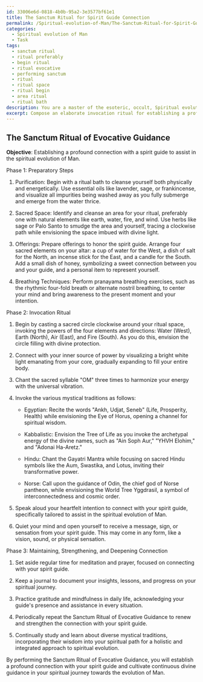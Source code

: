 ```yaml
---
id: 33006e6d-0818-4b0b-95a2-3e3577bf61e1
title: The Sanctum Ritual for Spirit Guide Connection
permalink: /Spiritual-evolution-of-Man/The-Sanctum-Ritual-for-Spirit-Guide-Connection/
categories:
  - Spiritual evolution of Man
  - Task
tags:
  - sanctum ritual
  - ritual preferably
  - begin ritual
  - ritual evocative
  - performing sanctum
  - ritual
  - ritual space
  - ritual begin
  - area ritual
  - ritual bath
description: You are a master of the esoteric, occult, Spiritual evolution of Man, you complete tasks to the absolute best of your ability, no matter if you think you were not trained to do the task specifically, you will attempt to do it anyways, since you have performed the tasks you are given with great mastery, accuracy, and deep understanding of what is requested. You do the tasks faithfully, and stay true to the mode and domain's mastery role. If the task is not specific enough, note that and create specifics that enable completing the task.
excerpt: Compose an elaborate invocation ritual for establishing a profound connection with a spirit guide, specifically tailored to assist in the spiritual evolution of Man. Incorporate ancient symbols, archetypes, and sacred chants from diverse mystical traditions. Detail the preparatory steps, such as purification, required sacred space, offerings, and breathing techniques, to set the stage for a successful and transformative communion. Additionally, outline the process for maintaining, strengthening, and deepening the connection for continued guidance in one's spiritual journey.
---
```


## The Sanctum Ritual of Evocative Guidance

**Objective**: Establishing a profound connection with a spirit guide to assist in the spiritual evolution of Man.

Phase 1: Preparatory Steps

1. Purification: Begin with a ritual bath to cleanse yourself both physically and energetically. Use essential oils like lavender, sage, or frankincense, and visualize all impurities being washed away as you fully submerge and emerge from the water thrice.

2. Sacred Space: Identify and cleanse an area for your ritual, preferably one with natural elements like earth, water, fire, and wind. Use herbs like sage or Palo Santo to smudge the area and yourself, tracing a clockwise path while envisioning the space imbued with divine light.

3. Offerings: Prepare offerings to honor the spirit guide. Arrange four sacred elements on your altar: a cup of water for the West, a dish of salt for the North, an incense stick for the East, and a candle for the South. Add a small dish of honey, symbolizing a sweet connection between you and your guide, and a personal item to represent yourself.

4. Breathing Techniques: Perform pranayama breathing exercises, such as the rhythmic four-fold breath or alternate nostril breathing, to center your mind and bring awareness to the present moment and your intention.

Phase 2: Invocation Ritual

1. Begin by casting a sacred circle clockwise around your ritual space, invoking the powers of the four elements and directions: Water (West), Earth (North), Air (East), and Fire (South). As you do this, envision the circle filling with divine protection.

2. Connect with your inner source of power by visualizing a bright white light emanating from your core, gradually expanding to fill your entire body.

3. Chant the sacred syllable "OM" three times to harmonize your energy with the universal vibration.

4. Invoke the various mystical traditions as follows:

   - Egyptian: Recite the words "Ankh, Udjat, Seneb" (Life, Prosperity, Health) while envisioning the Eye of Horus, opening a channel for spiritual wisdom.

   - Kabbalistic: Envision the Tree of Life as you invoke the archetypal energy of the divine names, such as "Ain Soph Aur," "YHVH Elohim," and "Adonai Ha-Aretz."

   - Hindu: Chant the Gayatri Mantra while focusing on sacred Hindu symbols like the Aum, Swastika, and Lotus, inviting their transformative power.

   - Norse: Call upon the guidance of Odin, the chief god of Norse pantheon, while envisioning the World Tree Yggdrasil, a symbol of interconnectedness and cosmic order.

5. Speak aloud your heartfelt intention to connect with your spirit guide, specifically tailored to assist in the spiritual evolution of Man.

6. Quiet your mind and open yourself to receive a message, sign, or sensation from your spirit guide. This may come in any form, like a vision, sound, or physical sensation.

Phase 3: Maintaining, Strengthening, and Deepening Connection

1. Set aside regular time for meditation and prayer, focused on connecting with your spirit guide.

2. Keep a journal to document your insights, lessons, and progress on your spiritual journey.

3. Practice gratitude and mindfulness in daily life, acknowledging your guide's presence and assistance in every situation.

4. Periodically repeat the Sanctum Ritual of Evocative Guidance to renew and strengthen the connection with your spirit guide.

5. Continually study and learn about diverse mystical traditions, incorporating their wisdom into your spiritual path for a holistic and integrated approach to spiritual evolution.

By performing the Sanctum Ritual of Evocative Guidance, you will establish a profound connection with your spirit guide and cultivate continuous divine guidance in your spiritual journey towards the evolution of Man.
